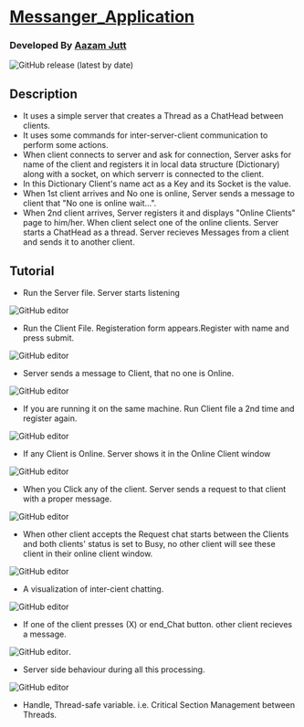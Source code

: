 # 					[Messanger_Application](https://github.com/AazamJutt/Messanger_Application/)



### Developed By [Aazam Jutt](https://github.com/AazamJutt)

![GitHub release (latest by date)](https://img.shields.io/github/v/release/faatehsultan/github-graph-magician?style=social)

## Description

* It uses a simple server that creates a Thread as a ChatHead between clients. 
* It uses some commands for inter-server-client communication to perform some actions.
* When client connects to server and ask for connection, Server asks for name of the client and registers it in local data structure (Dictionary) along with a socket, on which serverr is connected to the client. 
* In this Dictionary Client's name act as a Key and its Socket is the value. 
* When 1st client arrives and No one is online, Server sends a message to client that "No one is online wait...". 
* When 2nd client arrives, Server registers it and displays "Online Clients" page to him/her. When client select one of the online clients. Server starts a ChatHead as a thread. Server recieves Messages from a client and sends it to another client.

## Tutorial

* Run the Server file. Server starts listening

![GitHub editor](tutorial/0.png)

* Run the Client File. Registeration form appears.Register with name and press submit.

![GitHub editor](tutorial/1.png)

* Server sends a message to Client, that no one is Online.

![GitHub editor](tutorial/2.png)

* If you are running it on the same machine. Run Client file  a 2nd time and register again.

![GitHub editor](tutorial/3.png)

* If any Client is Online. Server shows it in the Online Client window

![GitHub editor](tutorial/4.png)

* When  you Click any of the client. Server sends a request to that client with a proper message.

![GitHub editor](tutorial/5.png)

* When other client accepts the Request chat starts between the Clients and both clients' status is set to Busy, no other client will see these client in their online client window.

![GitHub editor](tutorial/6.png)

* A visualization of inter-cient chatting.

![GitHub editor](tutorial/7.png)

* If one of the client presses (X) or end_Chat button. other client recieves a message.

![GitHub editor](tutorial/8.png).

* Server side behaviour during all this processing.

![GitHub editor](tutorial/9.png)

* Handle, Thread-safe variable. i.e. Critical Section Management between Threads.
